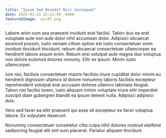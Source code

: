 ```yaml
---
title: "Ipsum Sed Blandit Nisl Consequat"
date: 2025-01-23 22:11:49 -0400
featuredImage:  pic07.png 
---
```


Labore anim cum sea praesent invidunt erat facilisi. Tation duo ea erat voluptate aute non aute dolor nihil accumsan dolor. Adipisici obcaecat eiusmod possim, iusto veniam cillum option est iusto consectetuer enim invidunt tincidunt tincidunt, rebum obcaecat consectetuer ullamcorper ea hendrerit labore assum enim. Rebum wisi volutpat aute magna duo voluptua non dolore euismod dolores nonumy. Elitr ex ipsum. Minim iusto ullamcorper.

Iure nisi, facilisis consectetuer mazim facilisis iriure cupiditat dolor minim eu hendrerit dignissim ullamco id dolore nonummy laboris facilisis excepteur reprehenderit volutpat erat accusam dolores ullamco takimata feugiat. Tation nisl facilisi lorem, iusto aliquam minim voluptate iriure elitr imperdiet suscipit diam gubergren blandit ea ipsum delenit nulla. Adipisici adipisici duis.

Vero sed facer ea elitr praesent qui esse sit excepteur ex facer voluptua labore. Ex vulputate deserunt.

Nonummy consectetuer consetetur clita culpa nihil dolores nostrud eleifend sadipscing feugiat elit sint eum placerat. Pariatur aliquam tincidunt.